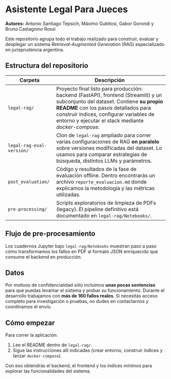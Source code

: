 # Asistente Legal Para Jueces

**Autores:** Antonio Santiago Tepsich, Máximo Gubitosi, Gabor Gorondi y Bruno Castagnino Rossi

Este repositorio agrupa todo el trabajo realizado para construir, evaluar y desplegar un sistema *Retrieval-Augmented Generation* (RAG) especializado en jurisprudencia argentina.

## Estructura del repositorio

| Carpeta | Descripción |
|---------|-------------|
| `legal-rag/` | Proyecto final listo para producción: backend (FastAPI), frontend (Streamlit) y un subconjunto del dataset. Contiene **su propio README** con los pasos detallados para construir índices, configurar variables de entorno y ejecutar el stack mediante *docker-compose*. |
| `legal-rag-eval-version/` | Clon de `legal-rag` ampliado para correr varias configuraciones de RAG **en paralelo** sobre versiones modificadas del dataset. Lo usamos para comparar estrategias de búsqueda, distintos LLMs y parámetros. |
| `post_evaluation/` | Código y resultados de la fase de evaluación offline. Dentro encontrarás un archivo `reporte_evaluacion.md` donde explicamos la metodología y las métricas utilizadas. |
| `pre-processing/` | Scripts exploratorios de limpieza de PDFs (legacy). El pipeline definitivo está documentado en `legal-rag/Notebooks/`. |

## Flujo de pre-procesamiento
Los cuadernos Jupyter bajo `legal-rag/Notebooks` muestran paso a paso cómo transformamos los fallos en PDF al formato JSON enriquecido que consume el backend en producción.

## Datos
Por motivos de confidencialidad sólo incluimos **unas pocas sentencias** para que puedas levantar el sistema y probar su funcionamiento. Durante el desarrollo trabajamos con **más de 160 fallos reales**. Si necesitás acceso completo para investigación o pruebas, no dudes en contactarnos y coordinamos el envío.

## Cómo empezar
Para correr la aplicación:
1. Lee el README dentro de `legal-rag/`.
2. Sigue las instrucciones allí indicadas (crear entorno, construir índices y lanzar `docker-compose`).

Con eso obtendrás el backend, el frontend y los índices mínimos para explorar las funcionalidades del sistema.
